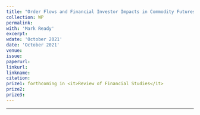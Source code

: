 ```yaml
---
title: "Order Flows and Financial Investor Impacts in Commodity Futures Markets"
collection: WP
permalink: 
with: 'Mark Ready'
excerpt: 
wdate: 'October 2021'
date: 'October 2021'
venue: 
issue:
paperurl: 
linkurl:
linkname:
citation: 
prize1: forthcoming in <it>Review of Financial Studies</it>
prize2: 
prize3: 
---
```


---
